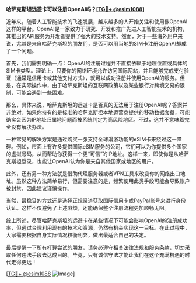 **哈萨克斯坦远遊卡可以注册OpenAI吗？[[TG💪+ @esim1088](https://t.me/s/esim1088)]**

近年来，随着人工智能技术的飞速发展，越来越多的人开始关注和使用像OpenAI这样的平台。OpenAI是一家致力于研究、开发和推广先进人工智能技术的机构，其推出的API服务为开发者提供了强大的技术支持。然而，对于一些海外用户来说，尤其是来自哈萨克斯坦的朋友们，是否可以用当地的SIM卡注册OpenAI却成了一个问题。

首先，我们需要明确一点：OpenAI的注册过程并不直接依赖于地理位置或具体的SIM卡类型。理论上，只要你的网络环境允许访问国际网站，并且能够完成支付验证（通常是信用卡或其他支付方式），就可以成功注册并使用OpenAI的服务。但是，在实际操作中，由于哈萨克斯坦的互联网政策以及某些银行对跨境交易的限制，可能会遇到一些困难。

那么，具体来说，哈萨克斯坦的远遊卡是否真的无法用于注册OpenAI呢？答案并非绝对。如果你持有的是标准的哈萨克斯坦本地运营商提供的移动数据套餐，可能确实会因为IP地址归属地问题而被系统判定为高风险地区。不过，这并不意味着完全没有解决办法。

一种常见的解决方案是通过购买一张支持全球漫游功能的eSIM卡来绕过这一障碍。例如，市面上有许多提供国际eSIM服务的公司，它们可以为你提供多个国家的虚拟号码，从而帮助你获得一个更“可信”的IP地址。这样一来，即使你是从哈萨克斯坦登录，也能让OpenAI认为你是来自其他国家或地区的用户。

此外，还有另一种方法就是借助代理服务器或者VPN工具来改变你的网络出口地址。虽然这种方法简单易行，但需要注意的是，频繁使用此类手段可能会导致账户被封禁，因此建议谨慎操作。

当然，最稳妥的方式还是选择正规渠道获取国际信用卡或PayPal账号来进行身份认证。这样不仅避免了上述麻烦，还能确保整个注册流程更加顺畅无阻。

综上所述，尽管哈萨克斯坦的远遊卡在某些情况下可能会影响OpenAI的注册成功率，但通过合理利用现有的技术和资源，仍然有机会实现这一目标。在此过程中，大家需要根据自身实际情况权衡利弊，做出最适合自己的决定。

最后提醒一下所有打算尝试的朋友，请务必遵守相关法律法规和服务条款，切勿采取任何违法手段去达成目的。毕竟，只有诚信守法才能让我们在这个充满机遇的时代走得更远！

[[TG💪+ @esim1088](https://t.me/s/esim1088) ![Image](https://i.postimg.cc/4NQfJmqS/Snipaste-2025-05-13-00-14-12.png)]